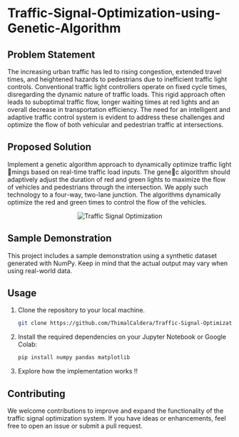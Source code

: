 # Traffic-Signal-Optimization-using-Genetic-Algorithm

## Problem Statement

The increasing urban traffic has led to rising congestion, extended travel times, and heightened hazards to pedestrians due to inefficient traffic light controls. Conventional traffic light controllers operate on fixed cycle times, disregarding the dynamic nature of traffic loads. This rigid approach often leads to suboptimal traffic flow, longer waiting times at red lights and an overall decrease in transportation efficiency. The need for an intelligent and adaptive traffic control system is evident to address these challenges and optimize the flow of both vehicular and pedestrian traffic at intersections.

## Proposed Solution
Implement a genetic algorithm approach to dynamically optimize traffic light 􀆟mings based on real-time traffic load inputs. The gene􀆟c algorithm should adaptively adjust the duration of red and green lights to maximize the flow of vehicles and pedestrians through the intersection. We apply such technology to a four-way, two-lane junction. The algorithms dynamically optimize the red and green times to control the flow of the vehicles.

<p align="center">
  <img src="https://github.com/ThimalCaldera/Traffic-Signal-Optimization-using-Genetic-Algorithm/assets/104722789/b766d64b-6a17-4c2a-a8a2-31c6f2422265" alt="Traffic Signal Optimization">
</p>

## Sample Demonstration

This project includes a sample demonstration using a synthetic dataset generated with NumPy. Keep in mind that the actual output may vary when using real-world data.

## Usage

1. Clone the repository to your local machine.
   ```bash
   git clone https://github.com/ThimalCaldera/Traffic-Signal-Optimization-using-Genetic-Algorithm.git

2. Install the required dependencies on your Jupyter Notebook or Google Colab:

   ```bash
   pip install numpy pandas matplotlib
   
3. Explore how the implementation works !!

## Contributing
We welcome contributions to improve and expand the functionality of the traffic signal optimization system. If you have ideas or enhancements, feel free to open an issue or submit a pull request.

   
